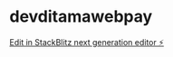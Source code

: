 # devditamawebpay

[Edit in StackBlitz next generation editor ⚡️](https://stackblitz.com/~/github.com/AJimenez0209/devditamawebpay)